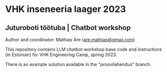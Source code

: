 # VHK inseneeria laager 2023
## Juturoboti töötuba | Chatbot workshop

Author and coordinator: Mathias Are (are.mathias@gmail.com)

This repository contains LLM chatbot workshop base code and instructions (in Estonian) for VHK Engineering Camp, spring 2023.

There is an example solution available in the "proovilahendus" branch.
